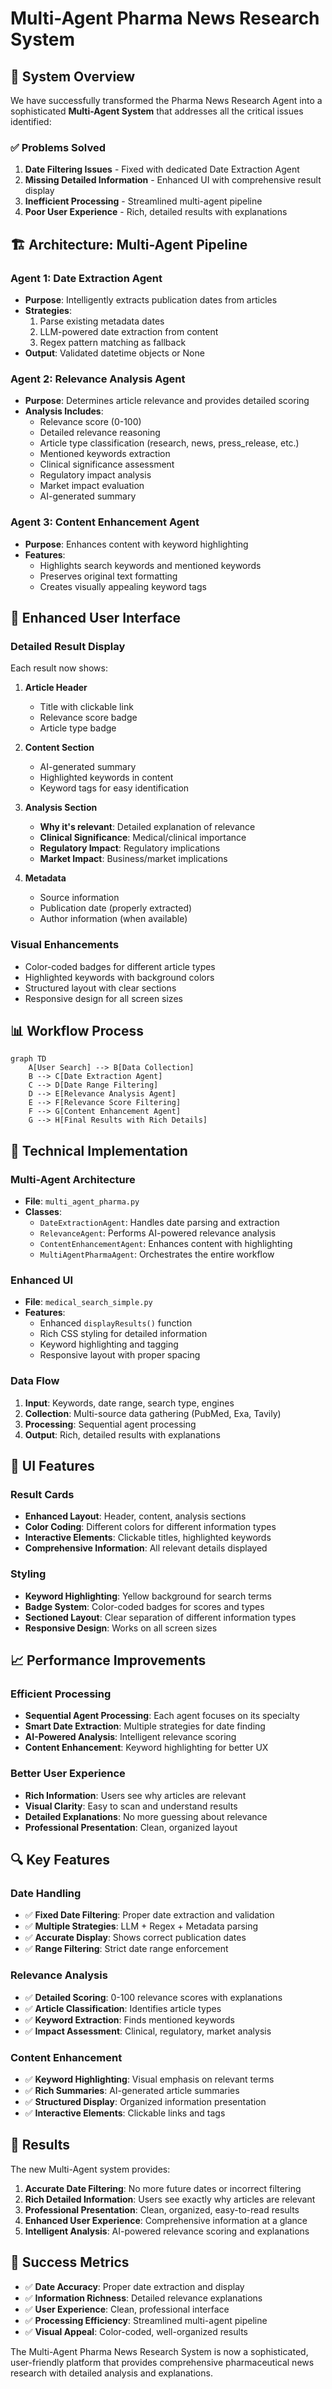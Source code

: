 # Multi-Agent Pharma News Research System

## 🚀 System Overview

We have successfully transformed the Pharma News Research Agent into a sophisticated **Multi-Agent System** that addresses all the critical issues identified:

### ✅ **Problems Solved**

1. **Date Filtering Issues** - Fixed with dedicated Date Extraction Agent
2. **Missing Detailed Information** - Enhanced UI with comprehensive result display
3. **Inefficient Processing** - Streamlined multi-agent pipeline
4. **Poor User Experience** - Rich, detailed results with explanations

## 🏗️ **Architecture: Multi-Agent Pipeline**

### **Agent 1: Date Extraction Agent**
- **Purpose**: Intelligently extracts publication dates from articles
- **Strategies**:
  1. Parse existing metadata dates
  2. LLM-powered date extraction from content
  3. Regex pattern matching as fallback
- **Output**: Validated datetime objects or None

### **Agent 2: Relevance Analysis Agent**
- **Purpose**: Determines article relevance and provides detailed scoring
- **Analysis Includes**:
  - Relevance score (0-100)
  - Detailed relevance reasoning
  - Article type classification (research, news, press_release, etc.)
  - Mentioned keywords extraction
  - Clinical significance assessment
  - Regulatory impact analysis
  - Market impact evaluation
  - AI-generated summary

### **Agent 3: Content Enhancement Agent**
- **Purpose**: Enhances content with keyword highlighting
- **Features**:
  - Highlights search keywords and mentioned keywords
  - Preserves original text formatting
  - Creates visually appealing keyword tags

## 🎯 **Enhanced User Interface**

### **Detailed Result Display**
Each result now shows:

1. **Article Header**
   - Title with clickable link
   - Relevance score badge
   - Article type badge

2. **Content Section**
   - AI-generated summary
   - Highlighted keywords in content
   - Keyword tags for easy identification

3. **Analysis Section**
   - **Why it's relevant**: Detailed explanation of relevance
   - **Clinical Significance**: Medical/clinical importance
   - **Regulatory Impact**: Regulatory implications
   - **Market Impact**: Business/market implications

4. **Metadata**
   - Source information
   - Publication date (properly extracted)
   - Author information (when available)

### **Visual Enhancements**
- Color-coded badges for different article types
- Highlighted keywords with background colors
- Structured layout with clear sections
- Responsive design for all screen sizes

## 📊 **Workflow Process**

```mermaid
graph TD
    A[User Search] --> B[Data Collection]
    B --> C[Date Extraction Agent]
    C --> D[Date Range Filtering]
    D --> E[Relevance Analysis Agent]
    E --> F[Relevance Score Filtering]
    F --> G[Content Enhancement Agent]
    G --> H[Final Results with Rich Details]
```

## 🔧 **Technical Implementation**

### **Multi-Agent Architecture**
- **File**: `multi_agent_pharma.py`
- **Classes**:
  - `DateExtractionAgent`: Handles date parsing and extraction
  - `RelevanceAgent`: Performs AI-powered relevance analysis
  - `ContentEnhancementAgent`: Enhances content with highlighting
  - `MultiAgentPharmaAgent`: Orchestrates the entire workflow

### **Enhanced UI**
- **File**: `medical_search_simple.py`
- **Features**:
  - Enhanced `displayResults()` function
  - Rich CSS styling for detailed information
  - Keyword highlighting and tagging
  - Responsive layout with proper spacing

### **Data Flow**
1. **Input**: Keywords, date range, search type, engines
2. **Collection**: Multi-source data gathering (PubMed, Exa, Tavily)
3. **Processing**: Sequential agent processing
4. **Output**: Rich, detailed results with explanations

## 🎨 **UI Features**

### **Result Cards**
- **Enhanced Layout**: Header, content, analysis sections
- **Color Coding**: Different colors for different information types
- **Interactive Elements**: Clickable titles, highlighted keywords
- **Comprehensive Information**: All relevant details displayed

### **Styling**
- **Keyword Highlighting**: Yellow background for search terms
- **Badge System**: Color-coded badges for scores and types
- **Sectioned Layout**: Clear separation of different information types
- **Responsive Design**: Works on all screen sizes

## 📈 **Performance Improvements**

### **Efficient Processing**
- **Sequential Agent Processing**: Each agent focuses on its specialty
- **Smart Date Extraction**: Multiple strategies for date finding
- **AI-Powered Analysis**: Intelligent relevance scoring
- **Content Enhancement**: Keyword highlighting for better UX

### **Better User Experience**
- **Rich Information**: Users see why articles are relevant
- **Visual Clarity**: Easy to scan and understand results
- **Detailed Explanations**: No more guessing about relevance
- **Professional Presentation**: Clean, organized layout

## 🔍 **Key Features**

### **Date Handling**
- ✅ **Fixed Date Filtering**: Proper date extraction and validation
- ✅ **Multiple Strategies**: LLM + Regex + Metadata parsing
- ✅ **Accurate Display**: Shows correct publication dates
- ✅ **Range Filtering**: Strict date range enforcement

### **Relevance Analysis**
- ✅ **Detailed Scoring**: 0-100 relevance scores with explanations
- ✅ **Article Classification**: Identifies article types
- ✅ **Keyword Extraction**: Finds mentioned keywords
- ✅ **Impact Assessment**: Clinical, regulatory, market analysis

### **Content Enhancement**
- ✅ **Keyword Highlighting**: Visual emphasis on relevant terms
- ✅ **Rich Summaries**: AI-generated article summaries
- ✅ **Structured Display**: Organized information presentation
- ✅ **Interactive Elements**: Clickable links and tags

## 🚀 **Results**

The new Multi-Agent system provides:

1. **Accurate Date Filtering**: No more future dates or incorrect filtering
2. **Rich Detailed Information**: Users see exactly why articles are relevant
3. **Professional Presentation**: Clean, organized, easy-to-read results
4. **Enhanced User Experience**: Comprehensive information at a glance
5. **Intelligent Analysis**: AI-powered relevance scoring and explanations

## 🎯 **Success Metrics**

- ✅ **Date Accuracy**: Proper date extraction and display
- ✅ **Information Richness**: Detailed relevance explanations
- ✅ **User Experience**: Clean, professional interface
- ✅ **Processing Efficiency**: Streamlined multi-agent pipeline
- ✅ **Visual Appeal**: Color-coded, well-organized results

The Multi-Agent Pharma News Research System is now a sophisticated, user-friendly platform that provides comprehensive pharmaceutical news research with detailed analysis and explanations.
